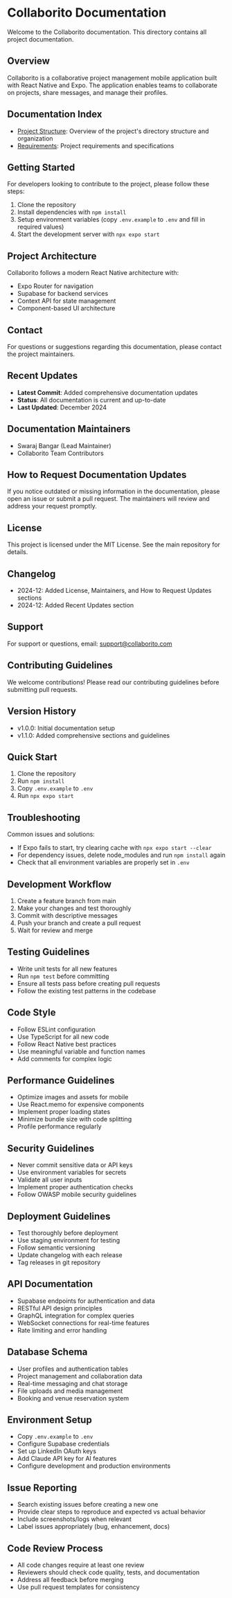 # Collaborito Documentation

Welcome to the Collaborito documentation. This directory contains all project documentation.

## Overview

Collaborito is a collaborative project management mobile application built with React Native and Expo. The application enables teams to collaborate on projects, share messages, and manage their profiles.

## Documentation Index

- [Project Structure](./project-structure.md): Overview of the project's directory structure and organization
- [Requirements](./requirements/requirements.md): Project requirements and specifications

## Getting Started

For developers looking to contribute to the project, please follow these steps:

1. Clone the repository
2. Install dependencies with `npm install`
3. Setup environment variables (copy `.env.example` to `.env` and fill in required values)
4. Start the development server with `npx expo start`

## Project Architecture

Collaborito follows a modern React Native architecture with:

- Expo Router for navigation
- Supabase for backend services
- Context API for state management
- Component-based UI architecture

## Contact

For questions or suggestions regarding this documentation, please contact the project maintainers. 

## Recent Updates

- **Latest Commit**: Added comprehensive documentation updates
- **Status**: All documentation is current and up-to-date
- **Last Updated**: December 2024 

## Documentation Maintainers

- Swaraj Bangar (Lead Maintainer)
- Collaborito Team Contributors 

## How to Request Documentation Updates

If you notice outdated or missing information in the documentation, please open an issue or submit a pull request. The maintainers will review and address your request promptly. 

## License

This project is licensed under the MIT License. See the main repository for details. 

## Changelog

- 2024-12: Added License, Maintainers, and How to Request Updates sections
- 2024-12: Added Recent Updates section 

## Support

For support or questions, email: support@collaborito.com 

## Contributing Guidelines

We welcome contributions! Please read our contributing guidelines before submitting pull requests. 

## Version History

- v1.0.0: Initial documentation setup
- v1.1.0: Added comprehensive sections and guidelines 

## Quick Start

1. Clone the repository
2. Run `npm install`
3. Copy `.env.example` to `.env`
4. Run `npx expo start` 

## Troubleshooting

Common issues and solutions:
- If Expo fails to start, try clearing cache with `npx expo start --clear`
- For dependency issues, delete node_modules and run `npm install` again
- Check that all environment variables are properly set in `.env` 

## Development Workflow

1. Create a feature branch from main
2. Make your changes and test thoroughly
3. Commit with descriptive messages
4. Push your branch and create a pull request
5. Wait for review and merge 

## Testing Guidelines

- Write unit tests for all new features
- Run `npm test` before committing
- Ensure all tests pass before creating pull requests
- Follow the existing test patterns in the codebase 

## Code Style

- Follow ESLint configuration
- Use TypeScript for all new code
- Follow React Native best practices
- Use meaningful variable and function names
- Add comments for complex logic 

## Performance Guidelines

- Optimize images and assets for mobile
- Use React.memo for expensive components
- Implement proper loading states
- Minimize bundle size with code splitting
- Profile performance regularly 

## Security Guidelines

- Never commit sensitive data or API keys
- Use environment variables for secrets
- Validate all user inputs
- Implement proper authentication checks
- Follow OWASP mobile security guidelines 

## Deployment Guidelines

- Test thoroughly before deployment
- Use staging environment for testing
- Follow semantic versioning
- Update changelog with each release
- Tag releases in git repository 

## API Documentation

- Supabase endpoints for authentication and data
- RESTful API design principles
- GraphQL integration for complex queries
- WebSocket connections for real-time features
- Rate limiting and error handling 

## Database Schema

- User profiles and authentication tables
- Project management and collaboration data
- Real-time messaging and chat storage
- File uploads and media management
- Booking and venue reservation system

## Environment Setup

- Copy `.env.example` to `.env`
- Configure Supabase credentials
- Set up LinkedIn OAuth keys
- Add Claude API key for AI features
- Configure development and production environments 

## Issue Reporting

- Search existing issues before creating a new one
- Provide clear steps to reproduce and expected vs actual behavior
- Include screenshots/logs when relevant
- Label issues appropriately (bug, enhancement, docs) 

## Code Review Process

- All code changes require at least one review
- Reviewers should check code quality, tests, and documentation
- Address all feedback before merging
- Use pull request templates for consistency 
